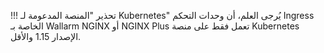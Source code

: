 !!! تحذير "المنصة المدعومة لـ Kubernetes"
    يُرجى العلم، أن وحدات التحكم Ingress الخاصة بـ Wallarm NGINX أو NGINX Plus تعمل فقط على منصة Kubernetes الإصدار 1.15 والأقل.